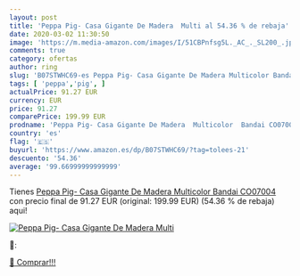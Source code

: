 ```yaml
---
layout: post
title: 'Peppa Pig- Casa Gigante De Madera  Multi al 54.36 % de rebaja'
date: 2020-03-02 11:30:50
image: 'https://m.media-amazon.com/images/I/51CBPnfsg5L._AC_._SL200_.jpg'
comments: true
category: ofertas
author: ring
slug: 'B07STWHC69-es Peppa Pig- Casa Gigante De Madera Multicolor Bandai CO07004'
tags: [ 'peppa','pig', ]
actualPrice: 91.27 EUR
currency: EUR
price: 91.27
comparePrice: 199.99 EUR
prodname: 'Peppa Pig- Casa Gigante De Madera  Multicolor  Bandai CO07004 '
country: 'es'
flag: '🇪🇸'
buyurl: 'https://www.amazon.es/dp/B07STWHC69/?tag=tolees-21'
descuento: '54.36'
average: '99.66999999999999'
---
```


Tienes [Peppa Pig- Casa Gigante De Madera  Multicolor  Bandai CO07004 ](https://www.amazon.es/dp/B07STWHC69/?tag=tolees-21) con precio final de  91.27 EUR (original: 199.99 EUR) (54.36 %  de rebaja) aqui!

[![Peppa Pig- Casa Gigante De Madera  Multi](https://m.media-amazon.com/images/I/51CBPnfsg5L._AC_._SL200_.jpg)](https://www.amazon.es/dp/B07STWHC69/?tag=tolees-21)

🔎:


[🛒 Comprar!!!](https://www.amazon.es/dp/B07STWHC69/?tag=tolees-21)

